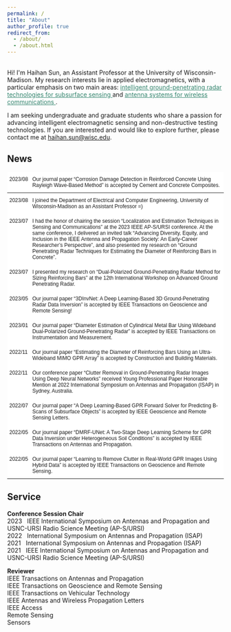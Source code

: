 ```yaml
---
permalink: /
title: "About"
author_profile: true
redirect_from: 
  - /about/
  - /about.html
---
```

<style type="text/css">
.tg  {border-collapse:collapse;border-spacing:0;}
.tg td{border-style:solid;border-width:0px;font-family:Arial, sans-serif;font-size:14px;overflow:hidden;
  padding:10px 5px;word-break:normal;}
.tg th{border-style:solid;border-width:0px;font-family:Arial, sans-serif;font-size:14px;font-weight:normal;
  overflow:hidden;padding:10px 5px;word-break:normal;}
.tg .tg-tdlr{background-color:#ffffff;border-color:#ffffff;font-size:12px;text-align:left;vertical-align:top}
</style>

<br>
Hi! I'm Haihan Sun, an Assistant Professor at the University of Wisconsin-Madison. My research interests lie in applied electromagnetics, with a particular emphasis on two main areas: <a href="https://haihan-sun.github.io/GPR/"  style="color:#35866F"> intelligent ground-penetrating radar technologies for subsurface sensing </a> and <a href="https://haihan-sun.github.io/BSA/"  style="color:#35866F"> antenna systems for wireless communications </a>. <br>

I am seeking undergraduate and graduate students who share a passion for advancing intelligent electromagnetic sensing and non-destructive testing technologies. If you are interested and would like to explore further, please contact me at haihan.sun@wisc.edu.


News
------

<table class="tg">
<thead>
  <tr>
    <th class="tg-tdlr">2023/08</th>
    <th class="tg-tdlr">Our journal paper “Corrosion Damage Detection in Reinforced Concrete Using Rayleigh Wave-Based Method” is accepted by Cement and Concrete Composites.</th>
  </tr>
</thead>
<tbody>
  <tr>
    <td class="tg-tdlr">2023/08</td>
    <td class="tg-tdlr">I joined the Department of Electrical and Computer Engineering, University of Wisconsin-Madison as an Assistant Professor =)</td>
  </tr>
  <tr>
    <td class="tg-tdlr">2023/07</td>
    <td class="tg-tdlr">I had the honor of chairing the session “Localization and Estimation Techniques in Sensing and Communications” at the 2023 IEEE AP-S/URSI conference. At the same conference, I delivered an invited talk “Advancing Diversity, Equity, and Inclusion in the IEEE Antenna and Propagation Society: An Early-Career Researcher’s Perspective”, and also presented my research on “Ground Penetrating Radar Techniques for Estimating the Diameter of Reinforcing Bars in Concrete”.</td>
  </tr>
  <tr>
    <td class="tg-tdlr">2023/07</td>
    <td class="tg-tdlr">I presented my research on “Dual-Polarized Ground-Penetrating Radar Method for Sizing Reinforcing Bars” at the 12th International Workshop on Advanced Ground Penetrating Radar.</td>
  </tr>
  <tr>
    <td class="tg-tdlr">2023/05</td>
    <td class="tg-tdlr">Our journal paper “3DInvNet: A Deep Learning-Based 3D Ground-Penetrating Radar Data Inversion” is accepted by IEEE Transactions on Geoscience and Remote Sensing!</td>
  </tr>
  <tr>
    <td class="tg-tdlr">2023/01</td>
    <td class="tg-tdlr">Our journal paper “Diameter Estimation of Cylindrical Metal Bar Using Wideband Dual-Polarized Ground-Penetrating Radar” is accepted by IEEE Transactions on Instrumentation and Measurement.</td>
  </tr>
  <tr>
    <td class="tg-tdlr">2022/11</td>
    <td class="tg-tdlr">Our journal paper “Estimating the Diameter of Reinforcing Bars Using an Ultra-Wideband MIMO GPR Array” is accepted by Construction and Building Materials.</td>
  </tr>
  <tr>
    <td class="tg-tdlr">2022/11</td>
    <td class="tg-tdlr">Our conference paper “Clutter Removal in Ground-Penetrating Radar Images Using Deep Neural Networks” received Young Professional Paper Honorable Mention at 2022 International Symposium on Antennas and Propagation (ISAP) in Sydney, Australia.</td>
  </tr>
  <tr>
    <td class="tg-tdlr">2022/07</td>
    <td class="tg-tdlr">Our journal paper “A Deep Learning-Based GPR Forward Solver for Predicting B-Scans of Subsurface Objects” is accepted by IEEE Geoscience and Remote Sensing Letters.</td>
  </tr>
  <tr>
    <td class="tg-tdlr">2022/05</td>
    <td class="tg-tdlr">Our journal paper “DMRF-UNet: A Two-Stage Deep Learning Scheme for GPR Data Inversion under Heterogeneous Soil Conditions” is accepted by IEEE Transactions on Antennas and Propagation.</td>
  </tr>
  <tr>
    <td class="tg-tdlr">2022/05</td>
    <td class="tg-tdlr">Our journal paper “Learning to Remove Clutter in Real-World GPR Images Using Hybrid Data” is accepted by IEEE Transactions on Geoscience and Remote Sensing.</td>
  </tr>
</tbody>
</table>


Service
------
<p><b>Conference Session Chair</b> <br>
2023  &nbsp;&nbsp;IEEE International Symposium on Antennas and Propagation and USNC-URSI Radio Science Meeting (AP-S/URSI)<br>
2022  &nbsp;&nbsp;International Symposium on Antennas and Propagation (ISAP) <br>
2021  &nbsp;&nbsp;International Symposium on Antennas and Propagation (ISAP) <br>
2021  &nbsp;&nbsp;IEEE International Symposium on Antennas and Propagation and USNC-URSI Radio Science Meeting (AP-S/URSI)<br>
</p>
                                
<p><b>Reviewer</b> <br>
IEEE Transactions on Antennas and Propagation <br>
IEEE Transactions on Geoscience and Remote Sensing <br>
IEEE Transactions on Vehicular Technology <br>
IEEE Antennas and Wireless Propagation Letters <br>
IEEE Access <br>								          
Remote Sensing <br>
Sensors <br>
</p>

<!--  
<script type="text/javascript" id="clustrmaps" src="//clustrmaps.com/map_v2.js?d=ramoK0DDIRxT0ITxepBlcGfTtRSPSvgbtYVmnv_iZU8&cl=ffffff&w=a"></script>
-->
